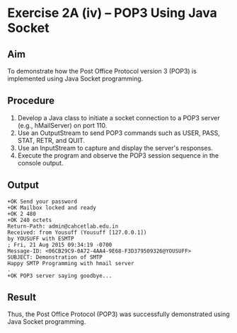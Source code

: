 # Exercise 2A (iv) – POP3 Using Java Socket

## Aim
To demonstrate how the Post Office Protocol version 3 (POP3) is implemented using Java Socket programming.

## Procedure
1. Develop a Java class to initiate a socket connection to a POP3 server (e.g., hMailServer) on port 110.
2. Use an OutputStream to send POP3 commands such as USER, PASS, STAT, RETR, and QUIT.
3. Use an InputStream to capture and display the server's responses.
4. Execute the program and observe the POP3 session sequence in the console output.

## Output
```
+OK Send your password
+OK Mailbox locked and ready
+OK 2 480
+OK 240 octets
Return-Path: admin@cahcetlab.edu.in
Received: from Yousuff (Yousuff [127.0.0.1])
by YOUSUFF with ESMTP
; Fri, 21 Aug 2015 09:34:19 -0700
Message-ID: <06CB29C9-0A72-4AA4-9E68-F3D379509326@YOUSUFF>
SUBJECT: Demonstration of SMTP
Happy SMTP Programming with hmail server
.
+OK POP3 server saying goodbye...
```

## Result
Thus, the Post Office Protocol (POP3) was successfully demonstrated using Java Socket programming.
